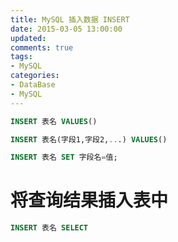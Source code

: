 ```yaml
---
title: MySQL 插入数据 INSERT
date: 2015-03-05 13:00:00
updated:
comments: true
tags:
- MySQL
categories:
- DataBase
- MySQL
---
```


```sql
INSERT 表名 VALUES()
```

<!--more-->

```sql
INSERT 表名(字段1,字段2,...) VALUES()
```

```sql
INSERT 表名 SET 字段名=值;
```

# 将查询结果插入表中

```sql
INSERT 表名 SELECT
```
